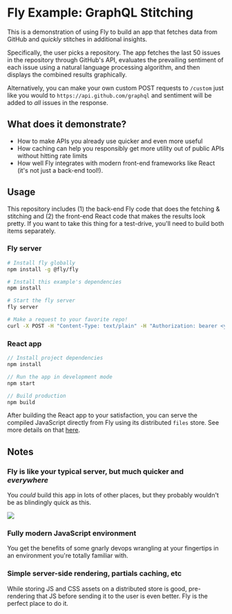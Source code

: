 # Fly Example: GraphQL Stitching

This is a demonstration of using Fly to build an app that fetches data from GitHub and _quickly_ stitches in additional insights.

Specifically, the user picks a repository. The app fetches the last 50 issues in the repository through GitHub's API, evaluates the prevailing sentiment of each issue using a natural language processing algorithm, and then displays the combined results graphically.

Alternatively, you can make your own custom POST requests to `/custom` just like you would to `https://api.github.com/graphql` and sentiment will be added to _all_ issues in the response.

## What does it demonstrate?

- How to make APIs you already use quicker and even more useful
- How caching can help you responsibly get more utility out of public APIs without hitting rate limits
- How well Fly integrates with modern front-end frameworks like React (it's not just a back-end tool!).

## Usage

This repository includes (1) the back-end Fly code that does the fetching & stitching and (2) the front-end React code that makes the results look pretty. If you want to take this thing for a test-drive, you'll need to build both items separately.

### Fly server
```bash
# Install fly globally
npm install -g @fly/fly

# Install this example's dependencies
npm install

# Start the fly server
fly server

# Make a request to your favorite repo!
curl -X POST -H "Content-Type: text/plain" -H "Authorization: bearer <your token>" --data "{ \"query\": \"{ repository(owner: "superfly", name: "fly") { issues(first: 10) { edges { node { id title bodyText } } } } }\" }" https://api.github.com/graphql
```

### React app
```javascript
// Install project dependencies
npm install

// Run the app in development mode
npm start

// Build production 
npm build
```

After building the React app to your satisfaction, you can serve the compiled JavaScript directly from Fly using its distributed `files` store. See more details on that [here](https://fly.io/docs/apps/).

## Notes

### Fly is like your typical server, but much quicker and _everywhere_

You _could_ build this app in lots of other places, but they probably wouldn't be as blindingly quick as this.

![](https://i.imgur.com/QJ4Ohtq.gif)

### Fully modern JavaScript environment

You get the benefits of some gnarly devops wrangling at your fingertips in an environment you're totally familiar with.

### Simple server-side rendering, partials caching, etc

While storing JS and CSS assets on a distributed store is good, pre-rendering that JS before sending it to the user is even better. Fly is the perfect place to do it.